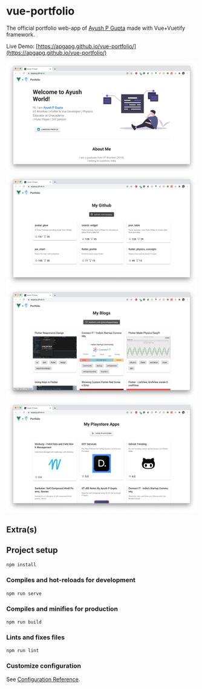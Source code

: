 # vue-portfolio

The official portfolio web-app of [Ayush P Gupta](https://github.com/apgapg) made with Vue+Vuetify framework.

Live Demo: [https://apgapg.github.io/vue-portfolio/](https://apgapg.github.io/vue-portfolio/)

<img src="https://raw.githubusercontent.com/apgapg/vue-portfolio/master/res/s1.png"  width="auto">

<img src="https://raw.githubusercontent.com/apgapg/vue-portfolio/master/res/s2.png"  width="auto">

<img src="https://raw.githubusercontent.com/apgapg/vue-portfolio/master/res/s3.png"  width="auto">

<img src="https://raw.githubusercontent.com/apgapg/vue-portfolio/master/res/s4.png"  width="auto">


## Extra(s)

## Project setup
```
npm install
```

### Compiles and hot-reloads for development
```
npm run serve
```

### Compiles and minifies for production
```
npm run build
```

### Lints and fixes files
```
npm run lint
```

### Customize configuration
See [Configuration Reference](https://cli.vuejs.org/config/).

